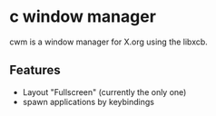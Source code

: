 # c window manager

cwm is a window manager for X.org using the libxcb.

## Features

* Layout "Fullscreen" (currently the only one)
* spawn applications by keybindings
